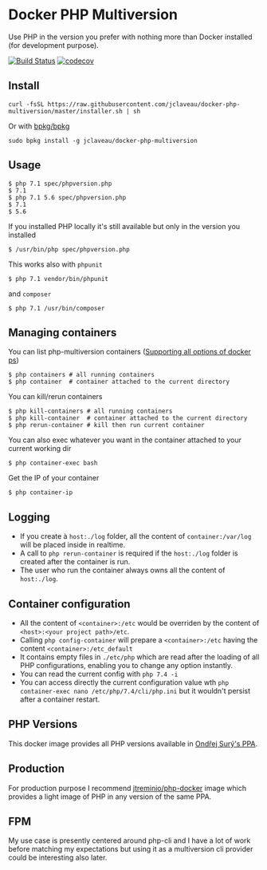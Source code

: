 # Docker PHP Multiversion
Use PHP in the version you prefer with nothing more than Docker installed (for development purpose).

[![Build Status](https://travis-ci.org/jclaveau/docker-php-multiversion.png?branch=master)](https://travis-ci.org/jclaveau/docker-php-multiversion)
[![codecov](https://codecov.io/gh/jclaveau/docker-php-multiversion/branch/master/graph/badge.svg)](https://codecov.io/gh/jclaveau/docker-php-multiversion)

## Install
```
curl -fsSL https://raw.githubusercontent.com/jclaveau/docker-php-multiversion/master/installer.sh | sh
```
Or with [bpkg/bpkg](https://github.com/bpkg/bpkg#bpkg---)
```
sudo bpkg install -g jclaveau/docker-php-multiversion
```

## Usage
```shell
$ php 7.1 spec/phpversion.php
$ 7.1
$ php 7.1 5.6 spec/phpversion.php
$ 7.1
$ 5.6
```
If you installed PHP locally it's still available but only in the version you installed
```shell
$ /usr/bin/php spec/phpversion.php
```


This works also with `phpunit`
```shell
$ php 7.1 vendor/bin/phpunit
```
and `composer`
```shell
$ php 7.1 /usr/bin/composer
```

## Managing containers
You can list php-multiversion containers ([Supporting all options of docker ps](https://docs.docker.com/engine/reference/commandline/ps/))
```shell
$ php containers # all running containers
$ php container  # container attached to the current directory
```
You can kill/rerun containers
```shell
$ php kill-containers # all running containers
$ php kill-container  # container attached to the current directory
$ php rerun-container # kill then run current container 
```
You can also exec whatever you want in the container attached to your current working dir
```shell
$ php container-exec bash
```

Get the IP of your container
```shell
$ php container-ip
```

## Logging
 + If you create à `host:./log` folder, all the content of `container:/var/log` will be placed inside in realtime.
 + A call to `php rerun-container` is required if the `host:./log` folder is created after the container is run.
 + The user who run the container always owns all the content of  `host:./log`.

## Container configuration
 + All the content of `<container>:/etc` would be overriden by the content of `<host>:<your project path>/etc`.
 + Calling `php config-container` will prepare a `<container>:/etc` having the content `<container>:/etc_default`
 + It contains empty files in `./etc/php` which are read after the loading of all PHP configurations, enabling you to change any option instantly.
 + You can read the current config with `php 7.4 -i`
 + You can access directly the current configuration value wth `php container-exec nano /etc/php/7.4/cli/php.ini` but it wouldn't persist after a container restart.

## PHP Versions
This docker image provides all PHP versions available in [Ondřej Surý's PPA](https://github.com/oerdnj/deb.sury.org).

## Production
For production purpose I recommend [jtreminio/php-docker](https://github.com/jtreminio/php-docker) image which provides a light image of PHP in any version of the same PPA.

## FPM
My use case is presently centered around php-cli and I have a lot of work before matching my expectations but using it as a multiversion cli provider could be interesting also later.
